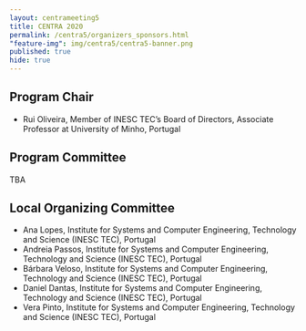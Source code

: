 ```yaml
---
layout: centrameeting5
title: CENTRA 2020
permalink: /centra5/organizers_sponsors.html
"feature-img": img/centra5/centra5-banner.png
published: true
hide: true
---
```


## Program Chair
- Rui Oliveira, Member of INESC TEC’s Board of Directors, Associate Professor at University of Minho, Portugal <br>

## Program Committee

TBA

<!--
* Te-Lung Liu, Senior Researcher, National Center for High-performance Computing (<a href="https://www.nchc.org.tw/en" target="_blank">NCHC</a>), Taiwan
* Renato Figueiredo, Professor, Advanced Computing and Information Systems Laboratory (<a href="http://acis.ufl.edu" target="_blank">ACIS Lab</a>), University of Florida, USA  
* Aimee Stewart, Senior Systems Programmer, <a href="https://biodiversity.ku.edu/" target="_blank">Biodiversity Institute and Natural History Museum, The University of Kansas</a>, USA  
* Christopher Stewart, Associate Professor, Computer Science & Engineering, The Ohio State University (<a href="http://web.cse.ohio-state.edu/~stewart.962/" target="_blank">ReRout Lab</a>), USA  
* Jason Haga, Senior Researcher, National Institute of Advanced Industrial Science and Technology (<a href="https://www.itri.aist.go.jp/en/" target="_blank">AIST</a>), Japan    
* Shinji Shimojo, Professor and Director of <a href="http://www.cmc.osaka-u.ac.jp/?lang=en" target="_blank">Cybermedia Center, Osaka University</a> and National Institute of Information and Communications Technology (<a href="https://www.nict.go.jp/en/" target="_blank">NICT</a>), Japan   
* Fang-Pang Lin, Senior Research Fellow, Cloud Computing and System Integration Division and Center of Excellence for Cyber Enablement of Applications (<a href="http://www.cecea.tw/e_index.php" target="_blank">CECEA</a>), National Center for High-performance Computing, Taiwan <br>
* Rui Oliveira, Associate Professor at the Informatics Department of University of Minho and Member of the Administration Board of the Institute for Systems and Computer Engineering, Technology and Science (<a href="https://www.inesctec.pt/en" target="_blank">INESC TEC</a>), Portugal  
* Beth Plale, Director, Data to Insight Center of Pervasive Technologies, Indiana University Bloomington (<a href="http://pages.iu.edu/~plale/" target="_blank" >personal website</a>), USA     
* Woojin Seok, KREONET Director, Korea Institute of Science and Technology Information (<a href="https://www.kisti.re.kr/eng/" target="_blank">KISTI</a>), Korea  
* João Paulo, Institute for Systems and Computer Engineering, Technology and Science (<a href="https://www.inesctec.pt" target="_blank">INESC TEC</a>), Portugal <br>

## Demo/Poster Committee
* Susana Barbosa, Institute for Systems and Computer Engineering, Technology and Science (<a href="https://www.inesctec.pt" target="_blank">INESC TEC</a>), Portugal <br>

-->

## Local Organizing Committee
-	Ana Lopes, Institute for Systems and Computer Engineering, Technology and Science (INESC TEC), Portugal 
-	Andreia Passos, Institute for Systems and Computer Engineering, Technology and Science (INESC TEC), Portugal 
-	Bárbara Veloso, Institute for Systems and Computer Engineering, Technology and Science (INESC TEC), Portugal
-	Daniel Dantas, Institute for Systems and Computer Engineering, Technology and Science (INESC TEC), Portugal 
-	Vera Pinto, Institute for Systems and Computer Engineering, Technology and Science (INESC TEC), Portugal 

